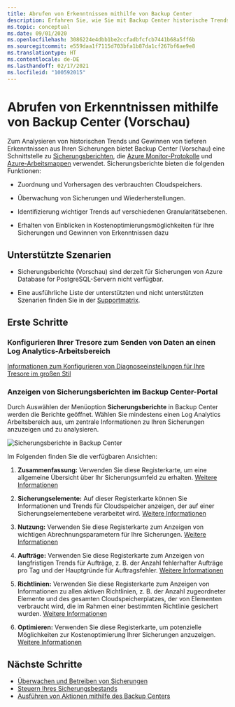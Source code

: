 ```yaml
---
title: Abrufen von Erkenntnissen mithilfe von Backup Center
description: Erfahren Sie, wie Sie mit Backup Center historische Trends analysieren und tiefere Erkenntnisse aus Ihren Sicherungen gewinnen.
ms.topic: conceptual
ms.date: 09/01/2020
ms.openlocfilehash: 3086224e4dbb1be2ccfadbfcfcb7441b68a5ff6b
ms.sourcegitcommit: e559daa1f7115d703bfa1b87da1cf267bf6ae9e8
ms.translationtype: HT
ms.contentlocale: de-DE
ms.lasthandoff: 02/17/2021
ms.locfileid: "100592015"
---
```

# <a name="obtain-insights-using-backup-center-preview"></a>Abrufen von Erkenntnissen mithilfe von Backup Center (Vorschau)

Zum Analysieren von historischen Trends und Gewinnen von tieferen Erkenntnissen aus Ihren Sicherungen bietet Backup Center (Vorschau) eine Schnittstelle zu [Sicherungsberichten](configure-reports.md), die [Azure Monitor-Protokolle](../azure-monitor/logs/data-platform-logs.md) und [Azure-Arbeitsmappen](../azure-monitor/visualize/workbooks-overview.md) verwendet. Sicherungsberichte bieten die folgenden Funktionen:

- Zuordnung und Vorhersagen des verbrauchten Cloudspeichers.

- Überwachung von Sicherungen und Wiederherstellungen.

- Identifizierung wichtiger Trends auf verschiedenen Granularitätsebenen.

- Erhalten von Einblicken in Kostenoptimierungsmöglichkeiten für Ihre Sicherungen und Gewinnen von Erkenntnissen dazu

## <a name="supported-scenarios"></a>Unterstützte Szenarien

- Sicherungsberichte (Vorschau) sind derzeit für Sicherungen von Azure Database for PostgreSQL-Servern nicht verfügbar.

- Eine ausführliche Liste der unterstützten und nicht unterstützten Szenarien finden Sie in der [Supportmatrix](backup-center-support-matrix.md).

## <a name="get-started"></a>Erste Schritte

### <a name="configure-your-vaults-to-send-data-to-a-log-analytics-workspace"></a>Konfigurieren Ihrer Tresore zum Senden von Daten an einen Log Analytics-Arbeitsbereich

[Informationen zum Konfigurieren von Diagnoseeinstellungen für Ihre Tresore im großen Stil](./configure-reports.md#get-started)

### <a name="view-backup-reports-in-the-backup-center-portal"></a>Anzeigen von Sicherungsberichten im Backup Center-Portal

Durch Auswählen der Menüoption **Sicherungsberichte** in Backup Center werden die Berichte geöffnet. Wählen Sie mindestens einen Log Analytics Arbeitsbereich aus, um zentrale Informationen zu Ihren Sicherungen anzuzeigen und zu analysieren.

![Sicherungsberichte in Backup Center](./media/backup-center-obtain-insights/backup-center-backup-reports.png)

Im Folgenden finden Sie die verfügbaren Ansichten:

1. **Zusammenfassung:** Verwenden Sie diese Registerkarte, um eine allgemeine Übersicht über Ihr Sicherungsumfeld zu erhalten. [Weitere Informationen](./configure-reports.md#summary)

1. **Sicherungselemente:** Auf dieser Registerkarte können Sie Informationen und Trends für Cloudspeicher anzeigen, der auf einer Sicherungselementebene verarbeitet wird. [Weitere Informationen](./configure-reports.md#backup-items)

1. **Nutzung:** Verwenden Sie diese Registerkarte zum Anzeigen von wichtigen Abrechnungsparametern für Ihre Sicherungen. [Weitere Informationen](./configure-reports.md#usage)

1. **Aufträge:** Verwenden Sie diese Registerkarte zum Anzeigen von langfristigen Trends für Aufträge, z. B. der Anzahl fehlerhafter Aufträge pro Tag und der Hauptgründe für Auftragsfehler. [Weitere Informationen](./configure-reports.md#jobs)

1. **Richtlinien:** Verwenden Sie diese Registerkarte zum Anzeigen von Informationen zu allen aktiven Richtlinien, z. B. der Anzahl zugeordneter Elemente und des gesamten Cloudspeicherplatzes, der von Elementen verbraucht wird, die im Rahmen einer bestimmten Richtlinie gesichert wurden. [Weitere Informationen](./configure-reports.md#policies)

1. **Optimieren:** Verwenden Sie diese Registerkarte, um potenzielle Möglichkeiten zur Kostenoptimierung Ihrer Sicherungen anzuzeigen. [Weitere Informationen](./configure-reports.md#optimize)

## <a name="next-steps"></a>Nächste Schritte

- [Überwachen und Betreiben von Sicherungen](backup-center-monitor-operate.md)
- [Steuern Ihres Sicherungsbestands](backup-center-govern-environment.md)
- [Ausführen von Aktionen mithilfe des Backup Centers](backup-center-actions.md)
